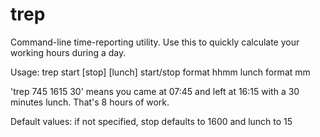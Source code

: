 # trep
Command-line time-reporting utility. Use this to quickly calculate your working hours during a day.

Usage:  trep start [stop] [lunch]
        start/stop format hhmm
        lunch format mm

'trep 745 1615 30' means you came at 07:45 and left at 16:15 with a 30 minutes lunch.
That's 8 hours of work.

Default values: if not specified, stop defaults to 1600 and lunch to 15
